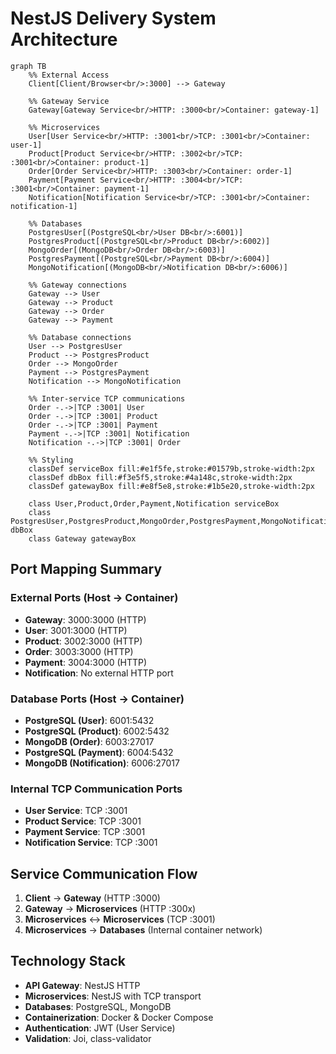 # NestJS Delivery System Architecture

```mermaid
graph TB
    %% External Access
    Client[Client/Browser<br/>:3000] --> Gateway

    %% Gateway Service
    Gateway[Gateway Service<br/>HTTP: :3000<br/>Container: gateway-1]

    %% Microservices
    User[User Service<br/>HTTP: :3001<br/>TCP: :3001<br/>Container: user-1]
    Product[Product Service<br/>HTTP: :3002<br/>TCP: :3001<br/>Container: product-1]
    Order[Order Service<br/>HTTP: :3003<br/>Container: order-1]
    Payment[Payment Service<br/>HTTP: :3004<br/>TCP: :3001<br/>Container: payment-1]
    Notification[Notification Service<br/>TCP: :3001<br/>Container: notification-1]

    %% Databases
    PostgresUser[(PostgreSQL<br/>User DB<br/>:6001)]
    PostgresProduct[(PostgreSQL<br/>Product DB<br/>:6002)]
    MongoOrder[(MongoDB<br/>Order DB<br/>:6003)]
    PostgresPayment[(PostgreSQL<br/>Payment DB<br/>:6004)]
    MongoNotification[(MongoDB<br/>Notification DB<br/>:6006)]

    %% Gateway connections
    Gateway --> User
    Gateway --> Product
    Gateway --> Order
    Gateway --> Payment

    %% Database connections
    User --> PostgresUser
    Product --> PostgresProduct
    Order --> MongoOrder
    Payment --> PostgresPayment
    Notification --> MongoNotification

    %% Inter-service TCP communications
    Order -.->|TCP :3001| User
    Order -.->|TCP :3001| Product
    Order -.->|TCP :3001| Payment
    Payment -.->|TCP :3001| Notification
    Notification -.->|TCP :3001| Order

    %% Styling
    classDef serviceBox fill:#e1f5fe,stroke:#01579b,stroke-width:2px
    classDef dbBox fill:#f3e5f5,stroke:#4a148c,stroke-width:2px
    classDef gatewayBox fill:#e8f5e8,stroke:#1b5e20,stroke-width:2px

    class User,Product,Order,Payment,Notification serviceBox
    class PostgresUser,PostgresProduct,MongoOrder,PostgresPayment,MongoNotification dbBox
    class Gateway gatewayBox
```

## Port Mapping Summary

### External Ports (Host → Container)
- **Gateway**: 3000:3000 (HTTP)
- **User**: 3001:3000 (HTTP)
- **Product**: 3002:3000 (HTTP)
- **Order**: 3003:3000 (HTTP)
- **Payment**: 3004:3000 (HTTP)
- **Notification**: No external HTTP port

### Database Ports (Host → Container)
- **PostgreSQL (User)**: 6001:5432
- **PostgreSQL (Product)**: 6002:5432
- **MongoDB (Order)**: 6003:27017
- **PostgreSQL (Payment)**: 6004:5432
- **MongoDB (Notification)**: 6006:27017

### Internal TCP Communication Ports
- **User Service**: TCP :3001
- **Product Service**: TCP :3001
- **Payment Service**: TCP :3001
- **Notification Service**: TCP :3001

## Service Communication Flow

1. **Client** → **Gateway** (HTTP :3000)
2. **Gateway** → **Microservices** (HTTP :300x)
3. **Microservices** ↔ **Microservices** (TCP :3001)
4. **Microservices** → **Databases** (Internal container network)

## Technology Stack

- **API Gateway**: NestJS HTTP
- **Microservices**: NestJS with TCP transport
- **Databases**: PostgreSQL, MongoDB
- **Containerization**: Docker & Docker Compose
- **Authentication**: JWT (User Service)
- **Validation**: Joi, class-validator

